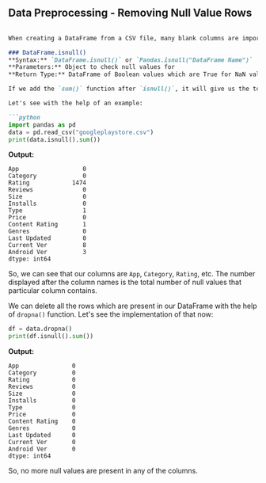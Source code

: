 ## Data Preprocessing - Removing Null Value Rows

```markdown

When creating a DataFrame from a CSV file, many blank columns are imported as null values into the DataFrame, which later creates problems while operating on that DataFrame. `Pandas` `isnull()` and `notnull()` methods are used to check and manage NULL values in a DataFrame.

### DataFrame.isnull()
**Syntax:** `DataFrame.isnull()` or `Pandas.isnull("DataFrame Name")`  
**Parameters:** Object to check null values for  
**Return Type:** DataFrame of Boolean values which are True for NaN values  

If we add the `sum()` function after `isnull()`, it will give us the total number of data which are not present or null in our dataset.

Let's see with the help of an example:

```python
import pandas as pd
data = pd.read_csv("googleplaystore.csv")
print(data.isnull().sum())
```

**Output:**

```
App                  0
Category             0
Rating            1474
Reviews              0
Size                 0
Installs             0
Type                 1
Price                0
Content Rating       1
Genres               0
Last Updated         0
Current Ver          8
Android Ver          3
dtype: int64
```

So, we can see that our columns are `App`, `Category`, `Rating`, etc. The number displayed after the column names is the total number of null values that particular column contains.

We can delete all the rows which are present in our DataFrame with the help of `dropna()` function. Let's see the implementation of that now:

```python
df = data.dropna()
print(df.isnull().sum())
```

**Output:**

```
App               0
Category          0
Rating            0
Reviews           0
Size              0
Installs          0
Type              0
Price             0
Content Rating    0
Genres            0
Last Updated      0
Current Ver       0
Android Ver       0
dtype: int64
```

So, no more null values are present in any of the columns.
```
